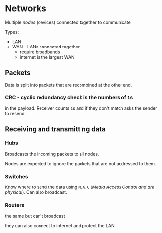 # Networks

Multiple *nodes* (devices) connected together to communicate


Types: 
- LAN
- WAN - LANs connected together
    - require broadbands
    - internet is the largest WAN

## Packets

Data is split into packets that are recombined at the other end.

### CRC - cyclic redundancy check is the numbers of `1`s
in the payload. 
Receiver counts `1`s and if they don't match asks the sender 
to resend.

## Receiving and transmitting data

### Hubs
Broadcasts the incoming packets to all nodes. 

Nodes are expected to ignore the packets that are not addressed
to them.

### Switches
Know where to send the data using `M.A.C`
(*Media Access Control and are physical*). 
Can also broadcast.

### Routers
the same but can't broadcast

they can also connect to internet and protect the LAN




